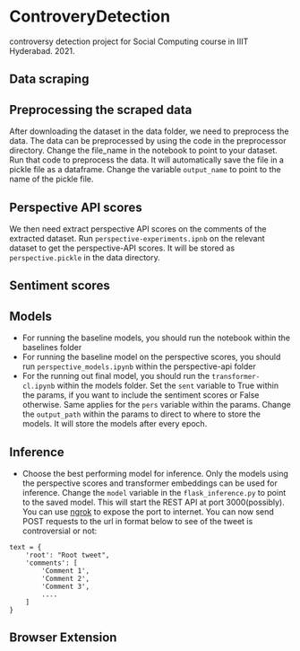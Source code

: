 # ControveryDetection
controversy detection project for Social Computing course in IIIT Hyderabad. 2021.

## Data scraping

## Preprocessing the scraped data
After downloading the dataset in the data folder, we need to preprocess the data. The data can be preprocessed by using the code in the preprocessor directory. Change the file_name in the notebook to point to your dataset. Run that code to preprocess the data. It will automatically save the file in a pickle file as a dataframe. Change the variable `output_name` to point to the name of the pickle file.

## Perspective API scores
We then need extract perspective API scores on the comments of the extracted dataset. Run `perspective-experiments.ipnb` on the relevant dataset to get the perspective-API scores. It will be stored as `perspective.pickle` in the data directory.

## Sentiment scores

## Models
- For running the baseline models, you should run the notebook within the baselines folder
- For running the baseline model on the perspective scores, you should run `perspective_models.ipynb` within the perspective-api folder
- For the running out final model, you should run the `transformer-cl.ipynb` within the models folder. Set the `sent` variable to True within the params, if you want to include the sentiment scores or False otherwise. Same applies for the `pers` variable within the params. Change the `output_path` within the params to direct to where to store the models. It will store the models after every epoch. 

## Inference
- Choose the best performing model for inference. Only the models using the perspective scores and transformer embeddings can be used for inference. Change the `model` variable in the `flask_inference.py` to point to the saved model. This will start the REST API at port 3000(possibly). You can use [ngrok](https://ngrok.com/) to expose the port to internet. You can now send POST requests to the url in format below to see of the tweet is controversial or not:
```
text = {
    'root': "Root tweet",
    'comments': [
        'Comment 1',
        'Comment 2',
        'Comment 3',
        ....
    ]
}

```

## Browser Extension
